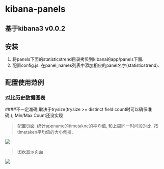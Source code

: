 kibana-panels
=============

## 基于kibana3 v0.0.2


## 安装
1. 将panels下面的statisticstrend目录拷贝到kibana的app/panels下面.
2. 配置config.js. 在panel_names列表中添加相应的panel名字(statisticstrend).


## 配置使用范例

### 对比历史数据图表

####不一定准确,取决于trysize(trysize >= distinct field count时可以确保准确.); Min/Max Count还没实现

> 配置页面.
统计appname的timetakne的平均值, 和上周同一时间段对比.
按timetaken平均值的大小倒排.
<img src="https://raw.githubusercontent.com/opsSysDev/kibana-panels/master/images/statisticstrend/edit.png">

> 图表显示页面.
<img src="https://raw.githubusercontent.com/opsSysDev/kibana-panels/master/images/statisticstrend/display.png">

